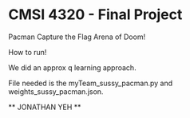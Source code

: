 # CMSI 4320 - Final Project
Pacman Capture the Flag Arena of Doom!

How to run! 

We did an approx q learning approach.  

File needed is the myTeam_sussy_pacman.py and weights_sussy_pacman.json.  

** JONATHAN YEH **
